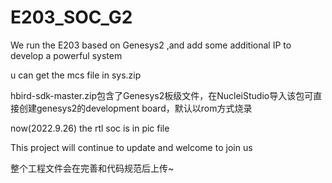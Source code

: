 # E203_SOC_G2
We run the E203 based on Genesys2 ,and add some additional IP to develop a powerful system 

u can get the mcs file in sys.zip

hbird-sdk-master.zip包含了Genesys2板级文件，在NucleiStudio导入该包可直接创建genesys2的development board，默认以rom方式烧录

now(2022.9.26) the rtl soc is in pic file

This project will continue to update and welcome to join us

整个工程文件会在完善和代码规范后上传~
